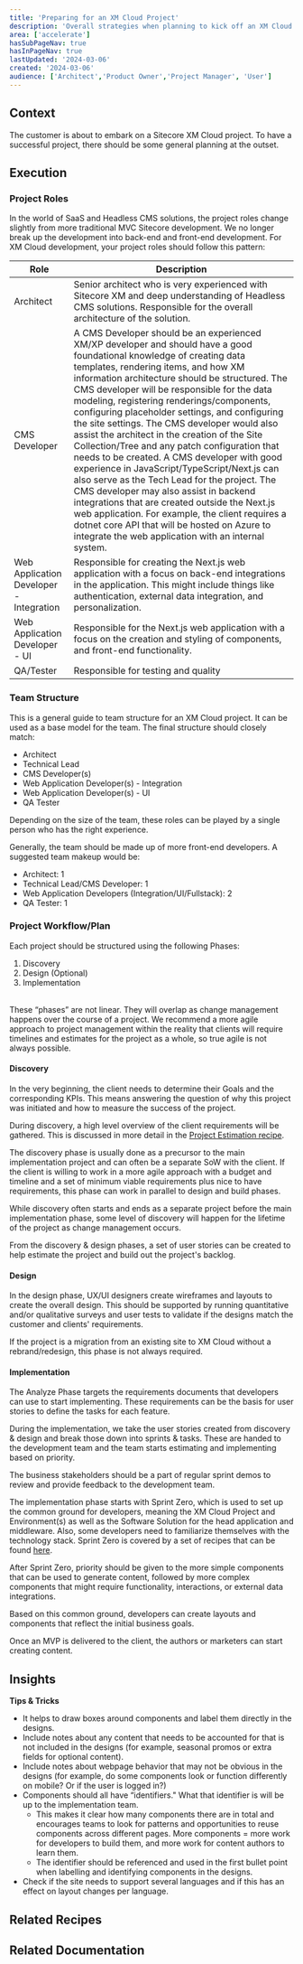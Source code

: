 ```yaml
---
title: 'Preparing for an XM Cloud Project'
description: 'Overall strategies when planning to kick off an XM Cloud project'
area: ['accelerate']
hasSubPageNav: true
hasInPageNav: true
lastUpdated: '2024-03-06'
created: '2024-03-06'
audience: ['Architect','Product Owner','Project Manager', 'User']
---
```


## Context

The customer is about to embark on a Sitecore XM Cloud project. To have a successful project, there should be some general planning at the outset.

## Execution

### Project Roles

In the world of SaaS and Headless CMS solutions, the project roles change slightly from more traditional MVC Sitecore development. We no longer break up the development into back-end and front-end development. For XM Cloud development, your project roles should follow this pattern:

| Role                                    | Description                                                                                                                                                                                                                                                                                                                                                                                                                                                                                                                                                                                                                                                                                                                                                                                                                                                                                                             |
| --------------------------------------- | ----------------------------------------------------------------------------------------------------------------------------------------------------------------------------------------------------------------------------------------------------------------------------------------------------------------------------------------------------------------------------------------------------------------------------------------------------------------------------------------------------------------------------------------------------------------------------------------------------------------------------------------------------------------------------------------------------------------------------------------------------------------------------------------------------------------------------------------------------------------------------------------------------------------------- |
| Architect                               | Senior architect who is very experienced with Sitecore XM and deep understanding of Headless CMS solutions. Responsible for the overall architecture of the solution.                                                                                                                                                                                                                                                                                                                                                                                                                                                                                                                                                                                                                                                                                                                                                   |
| CMS Developer                           | A CMS Developer should be an experienced XM/XP developer and should have a good foundational knowledge of creating data templates, rendering items, and how XM information architecture should be structured. The CMS developer will be responsible for the data modeling, registering renderings/components, configuring placeholder settings, and configuring the site settings. The CMS developer would also assist the architect in the creation of the Site Collection/Tree and any patch configuration that needs to be created. A CMS developer with good experience in JavaScript/TypeScript/Next.js can also serve as the Tech Lead for the project. The CMS developer may also assist in backend integrations that are created outside the Next.js web application. For example, the client requires a dotnet core API that will be hosted on Azure to integrate the web application with an internal system. |
| Web Application Developer - Integration | Responsible for creating the Next.js web application with a focus on back-end integrations in the application. This might include things like authentication, external data integration, and personalization.                                                                                                                                                                                                                                                                                                                                                                                                                                                                                                                                                                                                                                                                                                           |
| Web Application Developer - UI          | Responsible for the Next.js web application with a focus on the creation and styling of components, and front-end functionality.                                                                                                                                                                                                                                                                                                                                                                                                                                                                                                                                                                                                                                                                                                                                                                                        |
| QA/Tester                               | Responsible for testing and quality                                                                                                                                                                                                                                                                                                                                                                                                                                                                                                                                                                                                                                                                                                                                                                                                                                                                                     |

### Team Structure

This is a general guide to team structure for an XM Cloud project. It can be used as a base model for the team. The final structure should closely match:

- Architect
- Technical Lead
- CMS Developer(s)
- Web Application Developer(s) - Integration
- Web Application Developer(s) - UI
- QA Tester

Depending on the size of the team, these roles can be played by a single person who has the right experience.

Generally, the team should be made up of more front-end developers. A suggested team makeup would be:

- Architect: 1
- Technical Lead/CMS Developer: 1
- Web Application Developers (Integration/UI/Fullstack): 2
- QA Tester: 1

### Project Workflow/Plan

Each project should be structured using the following Phases:

1. Discovery
2. Design (Optional)
3. Implementation

<br/>
<Alert status="info">
<AlertIcon />
These “phases” are not linear. They will overlap as change management happens over the course of a project. We recommend a more agile approach to project management within the reality that clients will require timelines and estimates for the project as a whole, so true agile is not always possible.
</Alert>
<br/>

#### Discovery

In the very beginning, the client needs to determine their Goals and the corresponding KPIs. This means answering the question of why this project was initiated and how to measure the success of the project.

During discovery, a high level overview of the client requirements will be gathered. This is discussed in more detail in the [Project Estimation recipe](project-estimation).

The discovery phase is usually done as a precursor to the main implementation project and can often be a separate SoW with the client. If the client is willing to work in a more agile approach with a budget and timeline and a set of minimum viable requirements plus nice to have requirements, this phase can work in parallel to design and build phases.

While discovery often starts and ends as a separate project before the main implementation phase, some level of discovery will happen for the lifetime of the project as change management occurs.

From the discovery & design phases, a set of user stories can be created to help estimate the project and build out the project's backlog.

#### Design

In the design phase, UX/UI designers create wireframes and layouts to create the overall design. This should be supported by running quantitative and/or qualitative surveys and user tests to validate if the designs match the customer and clients' requirements.

If the project is a migration from an existing site to XM Cloud without a rebrand/redesign, this phase is not always required.

#### Implementation

The Analyze Phase targets the requirements documents that developers can use to start implementing. These requirements can be the basis for user stories to define the tasks for each feature.

During the implementation, we take the user stories created from discovery & design and break those down into sprints & tasks. These are handed to the development team and the team starts estimating and implementing based on priority.

The business stakeholders should be a part of regular sprint demos to review and provide feedback to the development team.

The implementation phase starts with Sprint Zero, which is used to set up the common ground for developers, meaning the XM Cloud Project and Environment(s) as well as the Software Solution for the head application and middleware. Also, some developers need to familiarize themselves with the technology stack. Sprint Zero is covered by a set of recipes that can be found [here](/learn/accelerate/xm-cloud/pre-development/sprint-zero).

After Sprint Zero, priority should be given to the more simple components that can be used to generate content, followed by more complex components that might require functionality, interactions, or external data integrations.

Based on this common ground, developers can create layouts and components that reflect the initial business goals.

Once an MVP is delivered to the client, the authors or marketers can start creating content.

## Insights

**Tips & Tricks**

- It helps to draw boxes around components and label them directly in the designs.
- Include notes about any content that needs to be accounted for that is not included in the designs (for example, seasonal promos or extra fields for optional content).
- Include notes about webpage behavior that may not be obvious in the designs (for example, do some components look or function differently on mobile? Or if the user is logged in?)
- Components should all have “identifiers." What that identifier is will be up to the implementation team.
  - This makes it clear how many components there are in total and encourages teams to look for patterns and opportunities to reuse components across different pages. More components = more work for developers to build them, and more work for content authors to learn them.
  - The identifier should be referenced and used in the first bullet point when labelling and identifying components in the designs.
- Check if the site needs to support several languages and if this has an effect on layout changes per language.

## Related Recipes

<Row columns={2}>
<Link title="Sprint Zero" link="/learn/accelerate/xm-cloud/pre-development/sprint-zero" />
</Row>

## Related Documentation

<Row columns={2}>
<Link title="Preparing For A Project" link="/learn/faq/xm-cloud-recommended-practices/preparing-for-project" />
<Link title="XM Cloud Tutorial Series - Introduction #1" link="https://www.youtube.com/watch?v=D7UPYP7AQQ4" />
<Link title="XM Cloud Tutorials - Analyze Phase #2" link="https://www.youtube.com/watch?v=6WMzaK-3swI" />
</Row>
